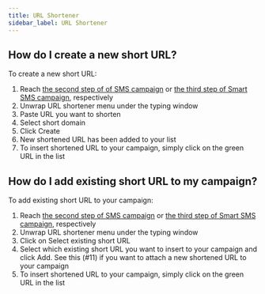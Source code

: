 ```yaml
---
title: URL Shortener
sidebar_label: URL Shortener
---
```


## How do I create a new short URL? 
To create a new short URL:
1.	Reach [the second step of of SMS campaign](creating-and-sending-campaigns.md#how-do-i-create-and-send-sms-campaign-on-bulkgate) or [the third step of Smart SMS campaign](creating-and-sending-campaigns.md#how-do-i-create-and-send-smart-sms-campaign-on-bulkgate), respectively
2.	Unwrap URL shortener menu under the typing window
3.	Paste URL you want to shorten
4.	Select short domain
5.	Click Create
6.	New shortened URL has been added to your list
7.	To insert shortened URL to your campaign, simply click on the green URL in the list 

## How do I add existing short URL to my campaign?
To add existing short URL to your campaign:
1.	Reach [the second step of SMS campaign](creating-and-sending-campaigns.md#how-do-i-create-and-send-sms-campaign-on-bulkgate) or [the third step of Smart SMS campaign](creating-and-sending-campaigns.md#how-do-i-create-and-send-smart-sms-campaign-on-bulkgate), respectively
2.	Unwrap URL shortener menu under the typing window
3.	Click on Select existing short URL
4.	Select which existing short URL you want to insert to your campaign and click Add. See this (#11) if you want to attach a new shortened URL to your campaign
5.	To insert shortened URL to your campaign, simply click on the green URL in the list 
